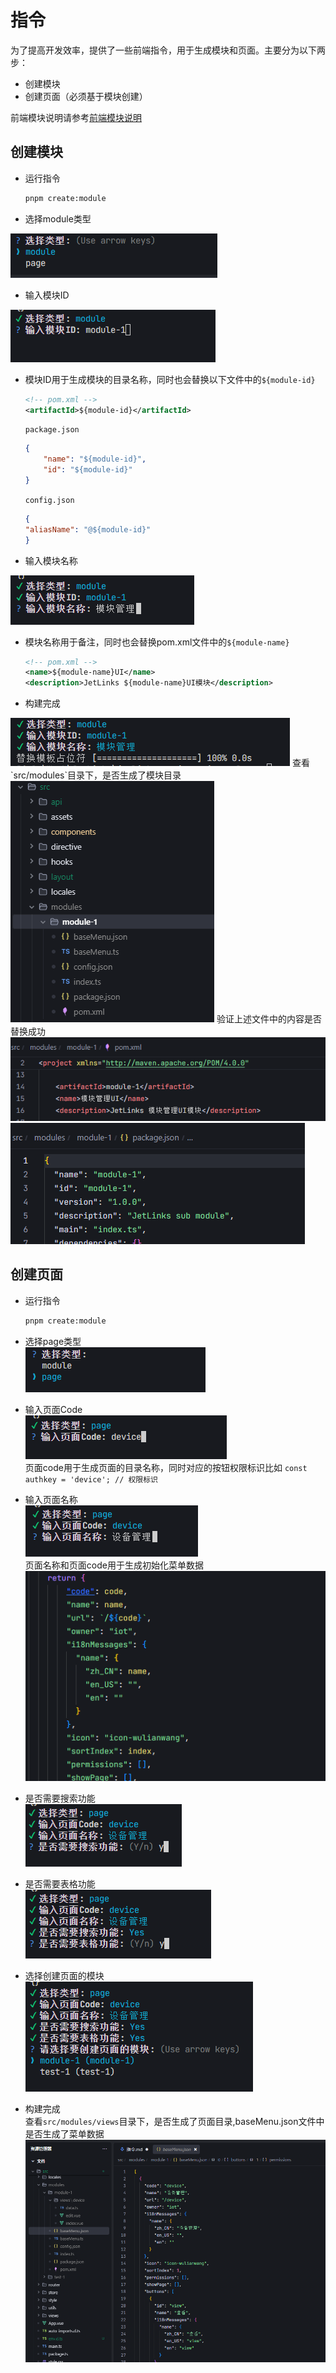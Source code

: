 # 指令
为了提高开发效率，提供了一些前端指令，用于生成模块和页面。主要分为以下两步：
- 创建模块
- 创建页面（必须基于模块创建）
  
前端模块说明请参考[前端模块说明](https://hanta.yuque.com/px7kg1/dev/arsugbwm9dn5r13c)
## 创建模块
- 运行指令
    ``` bash
    pnpm create:module
    ```
- 选择module类型  
<img src="./create-module-1.png">

- 输入模块ID  
<img src="./create-module-2.png">

- 模块ID用于生成模块的目录名称，同时也会替换以下文件中的`${module-id}`
    ```xml
    <!-- pom.xml -->
    <artifactId>${module-id}</artifactId>
    ```
    `package.json`
    ```json
    {
        "name": "${module-id}",
        "id": "${module-id}"
    }
    ```
    `config.json`
    ```json 
    {
    "aliasName": "@${module-id}"
    }
    ```

- 输入模块名称   
<img src="./create-module-3.png">

- 模块名称用于备注，同时也会替换pom.xml文件中的`${module-name}`
    ```xml
    <!-- pom.xml -->
    <name>${module-name}UI</name>
    <description>JetLinks ${module-name}UI模块</description>
    ```
- 构建完成   
<img src="./create-module-4.png">   
查看`src/modules`目录下，是否生成了模块目录      
<img src="./create-module-5.png">     
验证上述文件中的内容是否替换成功   
<img src="./create-module-6.png">
<img src="./create-module-7.png">

## 创建页面

- 运行指令
    ``` bash
    pnpm create:module
    ```
- 选择page类型   
  <img src="./create-page-1.png">

- 输入页面Code   
  <img src="./create-page-2.png">   
  页面code用于生成页面的目录名称，同时对应的按钮权限标识比如 `const authkey = 'device'; // 权限标识`

- 输入页面名称   
  <img src="./create-page-3.png">   
  页面名称和页面code用于生成初始化菜单数据   
  <img src="./create-page-8.png">

- 是否需要搜索功能   
  <img src="./create-page-4.png">

- 是否需要表格功能   
  <img src="./create-page-5.png">

- 选择创建页面的模块   
  <img src="./create-page-6.png">

- 构建完成   
  查看`src/modules/views`目录下，是否生成了页面目录,baseMenu.json文件中是否生成了菜单数据
  <img src="./create-page-7.png">
